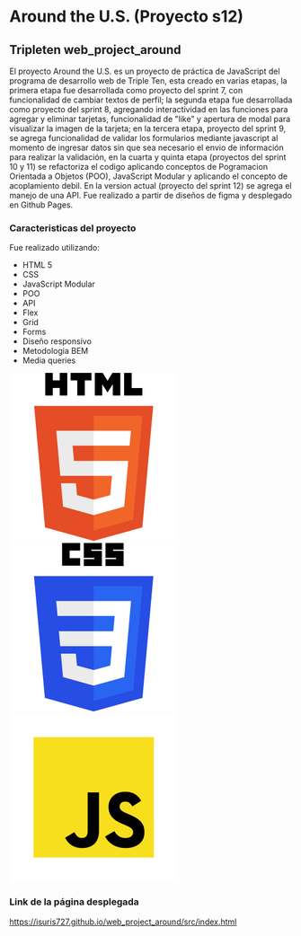 # Around the U.S. (Proyecto s12)

## Tripleten web_project_around

El proyecto Around the U.S. es un proyecto de práctica de JavaScript del programa de desarrollo web de Triple Ten, esta creado en varias etapas, la primera etapa fue desarrollada como proyecto del sprint 7, con funcionalidad de cambiar textos de perfil; la segunda etapa fue desarrollada como proyecto del sprint 8, agregando interactividad en las funciones para agregar y eliminar tarjetas, funcionalidad de "like" y apertura de modal para visualizar la imagen de la tarjeta; en la tercera etapa, proyecto del sprint 9, se agrega funcionalidad de validar los formularios mediante javascript al momento de ingresar datos sin que sea necesario el envio de información para realizar la validación, en la cuarta y quinta etapa (proyectos del sprint 10 y 11) se refactoriza el codigo aplicando conceptos de Pogramacion Orientada a Objetos (POO), JavaScript Modular y aplicando el concepto de acoplamiento debil. En la version actual (proyecto del sprint 12) se agrega el manejo de una API.
Fue realizado a partir de diseños de figma y desplegado en Github Pages.

### Caracteristicas del proyecto

Fue realizado utilizando:

- HTML 5
- CSS
- JavaScript Modular
- POO
- API
- Flex
- Grid
- Forms
- Diseño responsivo
- Metodologia BEM
- Media queries

![HTML5-logo](./images/html-5-logo.svg)
![CSS3-logo](./images/CSS3_logo_and_wordmark.svg)
![JavaScript-logo](./images/javascript-Logo.svg)

### Link de la página desplegada

https://isuris727.github.io/web_project_around/src/index.html
